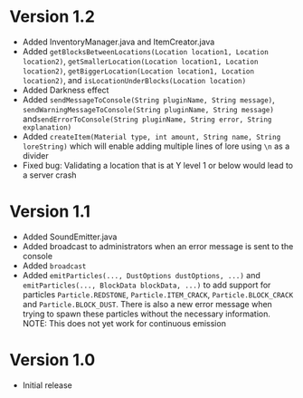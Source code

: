 # Version 1.2

- Added InventoryManager.java and ItemCreator.java
- Added ``getBlocksBetweenLocations(Location location1, Location location2)``, ``getSmallerLocation(Location location1, Location location2)``, ``getBiggerLocation(Location location1, Location location2)``, and ``isLocationUnderBlocks(Location location)``
- Added Darkness effect
- Added ``sendMessageToConsole(String pluginName, String message)``, ``sendWarningMessageToConsole(String pluginName, String message)`` and``sendErrorToConsole(String pluginName, String error, String explanation)``
- Added ``createItem(Material type, int amount, String name, String loreString)`` which will enable adding multiple lines of lore using ``\n`` as a divider
- Fixed bug: Validating a location that is at Y level 1 or below would lead to a server crash

# Version 1.1

- Added SoundEmitter.java
- Added broadcast to administrators when an error message is sent to the console
- Added ``broadcast``
- Added ``emitParticles(..., DustOptions dustOptions, ...)`` and ``emitParticles(..., BlockData blockData, ...)`` to add support for particles ``Particle.REDSTONE``, ``Particle.ITEM_CRACK``, ``Particle.BLOCK_CRACK`` and ``Particle.BLOCK_DUST``. There is also a new error message when trying to spawn these particles without the necessary information. NOTE: This does not yet work for continuous emission

# Version 1.0

- Initial release
